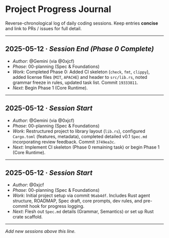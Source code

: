 # Project Progress Journal

Reverse-chronological log of daily coding sessions.  Keep entries **concise** and link to PRs / issues for full detail.

---

## 2025-05-12 · _Session End (Phase 0 Complete)_
*   _Author_: @Gemini (via @0xjcf)
*   _Phase_: 00-planning (Spec & Foundations)
*   _Work_: Completed Phase 0: Added CI skeleton (`check`, `fmt`, `clippy`), added license files (`MIT`, `APACHE`) and header to `src/lib.rs`, noted grammar freeze in rules, updated task list. Commit `19333811`.
*   _Next_: Begin Phase 1 (Core Runtime).

---

## 2025-05-12 · _Session Start_
*   _Author_: @Gemini (via @0xjcf)
*   _Phase_: 00-planning (Spec & Foundations)
*   _Work_: Restructured project to library layout (`lib.rs`), configured `Cargo.toml` (features, metadata), completed detailed v0.1 `Spec.md` incorporating review feedback. Commit `3749ea3c`.
*   _Next_: Implement CI skeleton (Phase 0 remaining task) or begin Phase 1 (Core Runtime).

---

## 2025-05-12 · _Session Start_
*   _Author_: @0xjcf
*   _Phase_: 00-planning (Spec & Foundations)
*   _Work_: Initial project setup via commit `96ab4df`. Includes Rust agent structure, ROADMAP, Spec draft, core prompts, dev rules, and pre-commit hook for progress logging.
*   _Next_: Flesh out `Spec.md` details (Grammar, Semantics) or set up Rust crate scaffold.

---

_Add new sessions above this line._ 